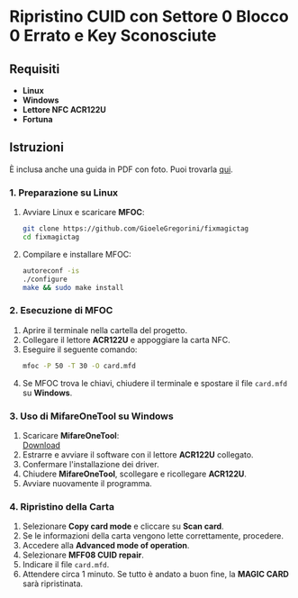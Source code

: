 # Ripristino CUID con Settore 0 Blocco 0 Errato e Key Sconosciute  

## Requisiti  
- **Linux**  
- **Windows**  
- **Lettore NFC ACR122U**  
- **Fortuna**  

## Istruzioni  
È inclusa anche una guida in PDF con foto. Puoi trovarla [qui](./FixMagicTagGuide.pdf).  


### 1. Preparazione su Linux  
1. Avviare Linux e scaricare **MFOC**:  
   ```bash
   git clone https://github.com/GioeleGregorini/fixmagictag
   cd fixmagictag
   ```
2. Compilare e installare MFOC:  
   ```bash
   autoreconf -is
   ./configure
   make && sudo make install
   ```

### 2. Esecuzione di MFOC  
1. Aprire il terminale nella cartella del progetto.  
2. Collegare il lettore **ACR122U** e appoggiare la carta NFC.  
3. Eseguire il seguente comando:  
   ```bash
   mfoc -P 50 -T 30 -O card.mfd
   ```
4. Se MFOC trova le chiavi, chiudere il terminale e spostare il file `card.mfd` su **Windows**.  

### 3. Uso di MifareOneTool su Windows  
1. Scaricare **MifareOneTool**:  
   [Download](https://github.com/xavave/MifareOneTool-English/releases/download/1.8/MifareOneTool.zip)  
2. Estrarre e avviare il software con il lettore **ACR122U** collegato.  
3. Confermare l'installazione dei driver.  
4. Chiudere **MifareOneTool**, scollegare e ricollegare **ACR122U**.  
5. Avviare nuovamente il programma.  

### 4. Ripristino della Carta  
1. Selezionare **Copy card mode** e cliccare su **Scan card**.  
2. Se le informazioni della carta vengono lette correttamente, procedere.  
3. Accedere alla **Advanced mode of operation**.  
4. Selezionare **MFF08 CUID repair**.  
5. Indicare il file `card.mfd`.  
6. Attendere circa 1 minuto. Se tutto è andato a buon fine, la **MAGIC CARD** sarà ripristinata.  
